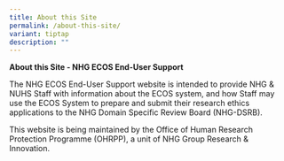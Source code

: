```yaml
---
title: About this Site
permalink: /about-this-site/
variant: tiptap
description: ""
---
```

<p><strong>About this Site - NHG ECOS End-User Support</strong>
</p>
<p></p>
<p>The NHG ECOS End-User Support website is intended to provide NHG &amp;
NUHS Staff with information about the ECOS system, and how Staff may use
the ECOS System to prepare and submit their research ethics applications
to the NHG Domain Specific Review Board (NHG-DSRB).</p>
<p></p>
<p>This website is being maintained by the Office of Human Research Protection
Programme (OHRPP), a unit of NHG Group Research &amp; Innovation.</p>
<p></p>